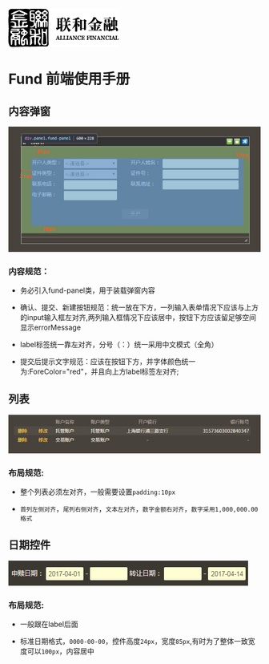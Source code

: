 ![N|Solid](/img/safs_logo.png)
# Fund 前端使用手册

## 内容弹窗
  
![N|Solid](/img/dialog-1.jpg)

### 内容规范：

- 务必引入fund-panel类，用于装载弹窗内容

- 确认、提交、新建按钮规范：统一放在下方，一列输入表单情况下应该与上方的input输入框左对齐,两列输入框情况下应该居中，按钮下方应该留足够空间显示errorMessage

- label标签统一靠左对齐，分号（：）统一采用中文模式（全角）

- 提交后提示文字规范：应该在按钮下方，并字体颜色统一为:ForeColor="red"，并且向上方label标签左对齐;

## 列表

![N|Solid](/img/table.jpg) 

### 布局规范: 

- 整个列表必须左对齐，一般需要设置`padding:10px`

- `首列左侧对齐`，`尾列右侧对齐`，`文本左对齐`，`数字金额右对齐`，`数字采用1,000,000.00格式` 

## 日期控件

![N|Solid](/img/s-date.jpg) 

### 布局规范: 

- 一般跟在label后面

- 标准日期格式，`0000-00-00`，控件高度`24px`，宽度`85px`,有时为了整体一致宽度可以`100px`，内容居中
